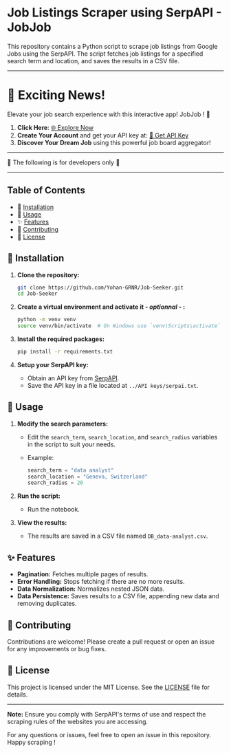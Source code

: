 # Job Listings Scraper using SerpAPI - JobJob

This repository contains a Python script to scrape job listings from Google Jobs using the SerpAPI. The script fetches job listings for a specified search term and location, and saves the results in a CSV file.

---

# 🚀 Exciting News!

Elevate your job search experience with this interactive app! JobJob ! 🎉

1. **Click Here**: [🌐 Explore Now](https://jobjob.streamlit.app/)
2. **Create Your Account** and get your API key at: [🔑 Get API Key](https://serpapi.com/)
3. **Discover Your Dream Job** using this powerful job board aggregator!

---

🔽 The following is for developers only 🔽

---  

## Table of Contents

- 🚀 [Installation](#installation)
- 📖 [Usage](#usage)
- ✨ [Features](#features)
- 🤝 [Contributing](#contributing)
- 📜 [License](#license)

## 🚀 Installation

1. **Clone the repository:**

    ```sh
    git clone https://github.com/Yohan-GRNR/Job-Seeker.git
    cd Job-Seeker
    ```

2. **Create a virtual environment and activate it - *optionnal* - :**

    ```sh
    python -m venv venv
    source venv/bin/activate  # On Windows use `venv\Scripts\activate`
    ```

3. **Install the required packages:**

    ```sh
    pip install -r requirements.txt
    ```

4. **Setup your SerpAPI key:**
    - Obtain an API key from [SerpAPI](https://serpapi.com/).
    - Save the API key in a file located at `../API keys/serpai.txt`.

## 📖 Usage

1. **Modify the search parameters:**
    - Edit the `search_term`, `search_location`, and `search_radius` variables in the script to suit your needs.
    - Example:

        ```python
        search_term = "data analyst"
        search_location = "Geneva, Switzerland"
        search_radius = 20
        ```

2. **Run the script:**
    - Run the notebook.

3. **View the results:**
    - The results are saved in a CSV file named `DB_data-analyst.csv`.

## ✨ Features

- **Pagination:** Fetches multiple pages of results.
- **Error Handling:** Stops fetching if there are no more results.
- **Data Normalization:** Normalizes nested JSON data.
- **Data Persistence:** Saves results to a CSV file, appending new data and removing duplicates.

## 🤝 Contributing

Contributions are welcome! Please create a pull request or open an issue for any improvements or bug fixes.

## 📜 License

This project is licensed under the MIT License. See the [LICENSE](LICENSE) file for details.

---

**Note:** Ensure you comply with SerpAPI's terms of use and respect the scraping rules of the websites you are accessing.

For any questions or issues, feel free to open an issue in this repository. Happy scraping !